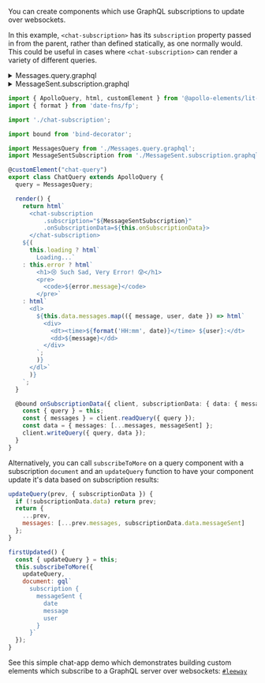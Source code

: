 You can create components which use GraphQL subscriptions to update over websockets.

In this example, `<chat-subscription>` has its `subscription` property passed in from the parent, rather than defined statically, as one normally would.
This could be useful in cases where `<chat-subscription>` can render a variety of different queries.

<details>
<summary>Messages.query.graphql</summary>

```graphql
query MessagesQuery {
  messages {
    date
    message
    user
  }
}
```

</details>

<details>
<summary>MessageSent.subscription.graphql</summary>

```graphql
subscription MessageSentSubscription {
  messageSent {
    date
    message
    user
  }
}
```

</details>

```ts
import { ApolloQuery, html, customElement } from '@apollo-elements/lit-apollo';
import { format } from 'date-fns/fp';

import './chat-subscription';

import bound from 'bind-decorator';

import MessagesQuery from './Messages.query.graphql';
import MessageSentSubscription from './MessageSent.subscription.graphql';

@customElement("chat-query")
export class ChatQuery extends ApolloQuery {
  query = MessagesQuery;

  render() {
    return html`
      <chat-subscription
          .subscription="${MessageSentSubscription}"
          .onSubscriptionData=${this.onSubscriptionData}>
      </chat-subscription>
    ${(
      this.loading ? html`
        Loading...`
    : this.error ? html`
        <h1>😢 Such Sad, Very Error! 😰</h1>
        <pre>
          <code>${error.message}</code>
        </pre>`
    : html`
      <dl>
        ${this.data.messages.map(({ message, user, date }) => html`
          <div>
            <dt><time>${format('HH:mm', date)}</time> ${user}:</dt>
            <dd>${message}</dd>
          </div>
        `;
        )}
      </dl>`
      )}
    `;
  }

  @bound onSubscriptionData({ client, subscriptionData: { data: { messageSent } } }) {
    const { query } = this;
    const { messages } = client.readQuery({ query });
    const data = { messages: [...messages, messageSent] };
    client.writeQuery({ query, data });
  }
}
```

Alternatively, you can call `subscribeToMore` on a query component with a subscription `document` and an `updateQuery` function to have your component update it's data based on subscription results:

```js
updateQuery(prev, { subscriptionData }) {
  if (!subscriptionData.data) return prev;
  return {
    ...prev,
    messages: [...prev.messages, subscriptionData.data.messageSent]
  };
}

firstUpdated() {
  const { updateQuery } = this;
  this.subscribeToMore({
    updateQuery,
    document: gql`
      subscription {
        messageSent {
          date
          message
          user
        }
      }`
  });
}

```

See this simple chat-app demo which demonstrates building custom elements which subscribe to a GraphQL server over websockets: [`#leeway`](https://leeway.apolloelements.dev)
